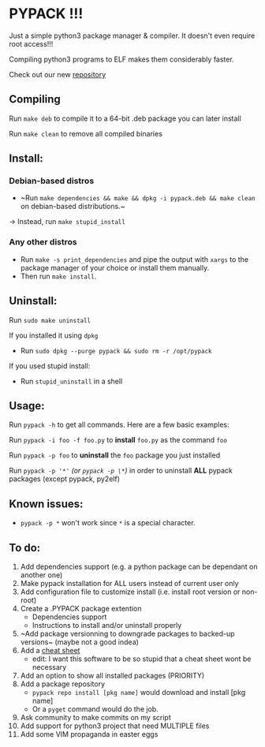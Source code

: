 # PYPACK !!!
Just a simple python3 package manager & compiler. It doesn't even require root access!!!

Compiling python3 programs to ELF makes them considerably faster.

Check out our new [repository](https://github.com/toto112358/pypack-repo)


Compiling
---------
Run `make deb` to compile it to a 64-bit .deb package you can later install

Run `make clean` to remove all compiled binaries

Install:
--------
### Debian-based distros
- ~Run `make dependencies && make && dpkg -i pypack.deb && make clean` on debian-based distributions.~

-> Instead, run `make stupid_install`

### Any other distros
- Run `make -s print_dependencies` and pipe the output with `xargs` to the package manager of your choice or install them manually.
- Then run `make install`.

Uninstall:
---------
Run `sudo make uninstall`

If you installed it using `dpkg`
- Run `sudo dpkg --purge pypack && sudo rm -r /opt/pypack`

If you used stupid install:
- Run `stupid_uninstall` in a shell

Usage:
------
Run `pypack -h` to get all commands. Here are a few basic examples:

Run `pypack -i foo -f foo.py` to **install** `foo.py` as the command `foo`

Run `pypack -p foo` to **uninstall** the `foo` package you just installed

Run `pypack -p '*'` *(or `pypack -p \*`)* in order to uninstall **ALL** pypack packages (except pypack, py2elf)

Known issues:
------------
- `pypack -p *` won't work since `*` is a special character.

To do:
------
1. Add dependencies support (e.g. a python package can be dependant on another one)
3. Make pypack installation for ALL users instead of current user only
4. Add configuration file to customize install (i.e. install root version or non-root)
5. Create a .PYPACK package extention
    - Dependencies support
    - Instructions to install and/or uninstall properly
6. ~Add package versionning to downgrade packages to backed-up versions~ (maybe not a good indea)
8. Add a [cheat sheet](cheat_sheet.md)
	- edit: I want this software to be so stupid that a cheat sheet wont be necessary
10. Add an option to show all installed packages (PRIORITY)
11. Add a package repository
    - `pypack repo install [pkg name]` would download and install [pkg name]
    - Or a `pyget` command would do the job.
12. Ask community to make commits on my script
13. Add support for python3 project that need MULTIPLE files
14. Add some VIM propaganda in easter eggs
